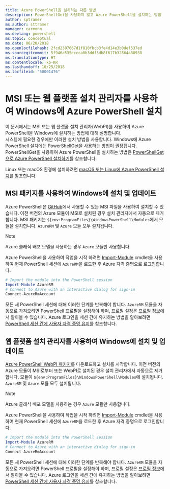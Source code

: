 ```yaml
---
title: Azure PowerShell을 설치하는 다른 방법
description: PowerShellGet을 사용하지 않고 Azure PowerShell을 설치하는 방법
author: sptramer
ms.author: sttramer
manager: carmonm
ms.devlang: powershell
ms.topic: conceptual
ms.date: 06/20/2018
ms.openlocfilehash: 2fcd2307667d1f810fbcb3fe4d14e3b0def537ed
ms.sourcegitcommit: 5f946a535eccca0b3ddf3db8f617b32564a88938
ms.translationtype: HT
ms.contentlocale: ko-KR
ms.lasthandoff: 10/25/2018
ms.locfileid: "50001476"
---
```

# <a name="install-azure-powershell-on-windows-with-msi-or-web-platform-installer"></a>MSI 또는 웹 플랫폼 설치 관리자를 사용하여 Windows에 Azure PowerShell 설치

이 문서에서는 MSI 또는 웹 플랫폼 설치 관리자(WebPI)를 사용하여 Azure PowerShell을 Windows에 설치하는 방법에 대해 설명합니다.  
시스템에 필요한 경우에만 이러한 설치 방법을 사용합니다. Windows에 Azure PowerShell 설치에는 PowerShellGet을 사용하는 방법이 권장됩니다. PowerShellGet을 사용하여 Azure PowerShell을 설치하는 방법은 [PowerShellGet으로 Azure PowerShell 설치하기](install-azurerm-ps.md)를 참조합니다.

Linux 또는 macOS 환경에 설치하려면 [macOS 또는 Linux에 Azure PowerShell 설치](install-azurermps-maclinux.md)를 참조합니다.

## <a name="install-or-update-on-windows-using-the-msi-package"></a>MSI 패키지를 사용하여 Windows에 설치 및 업데이트

Azure PowerShell은 [GitHub](https://github.com/Azure/azure-powershell/releases/tag/v5.7.0-April2018)에서 사용할 수 있는 MSI 파일을 사용하여 설치할 수 있습니다. 이전 버전의 Azure 모듈이 MSI로 설치된 경우 설치 관리자에서 자동으로 제거합니다. MSI 패키지는 `${env:ProgramFiles}\WindowsPowerShell\Modules`에서 모듈을 설치합니다. `AzureRM` 및 `Azure` 모듈 모두 설치됩니다.

> [!NOTE]
> Azure 클래식 배포 모델을 사용하는 경우 `Azure` 모듈만 사용합니다.

Azure PowerShell을 사용하여 작업을 시작 하려면 [Import-Module](/powershell/module/Microsoft.PowerShell.Core/Import-Module) cmdlet을 사용하여 현재 PowerShell 세션에 `AzureRM`을 로드한 후 Azure 자격 증명으로 로그인합니다.

```powershell
# Import the module into the PowerShell session
Import-Module AzureRM
# Connect to Azure with an interactive dialog for sign-in
Connect-AzureRmAccount
```

모든 새 PowerShell 세션에 대해 이러한 단계를 반복해야 합니다. `AzureRM` 모듈을 자동으로 가져오려면 PowerShell 프로필을 설정해야 하며, 프로필 설정은 [프로필 정보](/powershell/module/microsoft.powershell.core/about/about_profiles)에서 알아볼 수 있습니다.
Azure 로그인을 세션 간에 유지하는 방법을 알아보려면 [PowerShell 세션 간에 사용자 자격 증명 유지](context-persistence.md)를 참조합니다.

## <a name="install-or-update-on-windows-using-the-web-platform-installer"></a>웹 플랫폼 설치 관리자를 사용하여 Windows에 설치 및 업데이트

[Azure PowerShell WebPI 패키지](http://aka.ms/webpi-azps)를 다운로드하고 설치를 시작합니다. 이전 버전의 Azure 모듈이 MSI로부터 또는 WebPI로 설치된 경우 설치 관리자에서 자동으로 제거합니다. 모듈이 `${env:ProgramFiles}\WindowsPowerShell\Modules`에 설치됩니다. `AzureRM` 및 `Azure` 모듈 모두 설치됩니다.

> [!NOTE]
> Azure 클래식 배포 모델을 사용하는 경우 `Azure` 모듈만 사용합니다.

Azure PowerShell을 사용하여 작업을 시작 하려면 [Import-Module](/powershell/module/Microsoft.PowerShell.Core/Import-Module) cmdlet을 사용하여 현재 PowerShell 세션에 `AzureRM`을 로드한 후 Azure 자격 증명으로 로그인합니다.

```powershell
# Import the module into the PowerShell session
Import-Module AzureRM
# Connect to Azure with an interactive dialog for sign-in
Connect-AzureRmAccount
```

모든 새 PowerShell 세션에 대해 이러한 단계를 반복해야 합니다. `AzureRM` 모듈을 자동으로 가져오려면 PowerShell 프로필을 설정해야 하며, 프로필 설정은 [프로필 정보](/powershell/module/microsoft.powershell.core/about/about_profiles)에서 알아볼 수 있습니다.
Azure 로그인을 세션 간에 유지하는 방법을 알아보려면 [PowerShell 세션 간에 사용자 자격 증명 유지](context-persistence.md)를 참조합니다.
